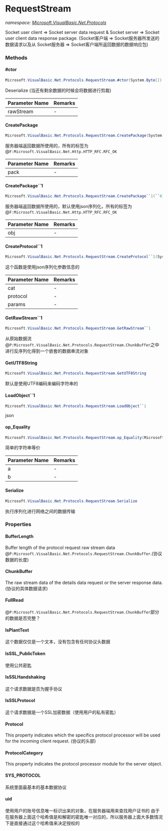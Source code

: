 ﻿# RequestStream
_namespace: <a href="#" onClick="load('/docs/Microsoft.VisualBasic.Net.Protocols/index.md')">Microsoft.VisualBasic.Net.Protocols</a>_

Socket user client => Socket server data request &
 Socket server => Socket user client data response package.
 (Socket客户端 => Socket服务器所发送的数据请求以及从
 Socket服务器 => Socket客户端所返回数据的数据响应包)



### Methods

#### #ctor
```csharp
Microsoft.VisualBasic.Net.Protocols.RequestStream.#ctor(System.Byte[])
```
Deserialize (当还有剩余数据的时候会将数据进行剪裁)

|Parameter Name|Remarks|
|--------------|-------|
|rawStream|-|


#### CreatePackage
```csharp
Microsoft.VisualBasic.Net.Protocols.RequestStream.CreatePackage(System.Byte[])
```
服务器端返回数据所使用的，所有的标签为@``F:Microsoft.VisualBasic.Net.Http.HTTP_RFC.RFC_OK``

|Parameter Name|Remarks|
|--------------|-------|
|pack|-|


#### CreatePackage``1
```csharp
Microsoft.VisualBasic.Net.Protocols.RequestStream.CreatePackage``1(``0)
```
服务器端返回数据所使用的，默认使用json序列化，所有的标签为@``F:Microsoft.VisualBasic.Net.Http.HTTP_RFC.RFC_OK``

|Parameter Name|Remarks|
|--------------|-------|
|obj|-|


#### CreateProtocol``1
```csharp
Microsoft.VisualBasic.Net.Protocols.RequestStream.CreateProtocol``1(System.Int64,System.Int64,``0)
```
这个函数是使用json序列化参数信息的

|Parameter Name|Remarks|
|--------------|-------|
|cat|-|
|protocol|-|
|params|-|


#### GetRawStream``1
```csharp
Microsoft.VisualBasic.Net.Protocols.RequestStream.GetRawStream``1
```
从原始数据流@``P:Microsoft.VisualBasic.Net.Protocols.RequestStream.ChunkBuffer``之中进行反序列化得到一个嵌套的数据串流对象

#### GetUTF8String
```csharp
Microsoft.VisualBasic.Net.Protocols.RequestStream.GetUTF8String
```
默认是使用UTF8编码来编码字符串的

#### LoadObject``1
```csharp
Microsoft.VisualBasic.Net.Protocols.RequestStream.LoadObject``1
```
json

#### op_Equality
```csharp
Microsoft.VisualBasic.Net.Protocols.RequestStream.op_Equality(Microsoft.VisualBasic.Net.Protocols.RequestStream,Microsoft.VisualBasic.Net.Protocols.RequestStream)
```
简单的字符串等价

|Parameter Name|Remarks|
|--------------|-------|
|a|-|
|b|-|


#### Serialize
```csharp
Microsoft.VisualBasic.Net.Protocols.RequestStream.Serialize
```
执行序列化进行网络之间的数据传输


### Properties

#### BufferLength
Buffer length of the protocol request raw stream data @``P:Microsoft.VisualBasic.Net.Protocols.RequestStream.ChunkBuffer``.(协议数据的长度)
#### ChunkBuffer
The raw stream data of the details data request or the server response data.(协议的具体数据请求)
#### FullRead
@``P:Microsoft.VisualBasic.Net.Protocols.RequestStream.ChunkBuffer``部分的数据是否完整？
#### IsPlantText
这个数据仅仅是一个文本，没有包含有任何协议头数据
#### IsSSL_PublicToken
使用公共密匙
#### IsSSLHandshaking
这个请求数据是否为握手协议
#### IsSSLProtocol
这个请求数据是一个SSL加密数据（使用用户的私有密匙）
#### Protocol
This property indicates which the specifics protocol processor will be used for the incoming client request.
 (协议的头部)
#### ProtocolCategory
This property indicates the protocol processor module for the server object.
#### SYS_PROTOCOL
系统里面最基本的基本数据协议
#### uid
使用用户的账号信息唯一标识出来的对象，在服务器端用来查找用户证书的
 由于在服务器上面这个哈希值是和解密的密匙唯一对应的，所以服务器上面大多数情况下是直接通过这个哈希值来决定授权的
